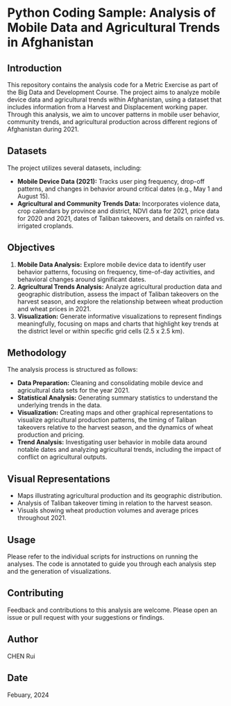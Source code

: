 # Python Coding Sample: Analysis of Mobile Data and Agricultural Trends in Afghanistan

## Introduction

This repository contains the analysis code for a Metric Exercise as part of the Big Data and Development Course. The project aims to analyze mobile device data and agricultural trends within Afghanistan, using a dataset that includes information from a Harvest and Displacement working paper. Through this analysis, we aim to uncover patterns in mobile user behavior, community trends, and agricultural production across different regions of Afghanistan during 2021.

## Datasets

The project utilizes several datasets, including:
- **Mobile Device Data (2021):** Tracks user ping frequency, drop-off patterns, and changes in behavior around critical dates (e.g., May 1 and August 15).
- **Agricultural and Community Trends Data:** Incorporates violence data, crop calendars by province and district, NDVI data for 2021, price data for 2020 and 2021, dates of Taliban takeovers, and details on rainfed vs. irrigated croplands.

## Objectives

1. **Mobile Data Analysis:** Explore mobile device data to identify user behavior patterns, focusing on frequency, time-of-day activities, and behavioral changes around significant dates.
2. **Agricultural Trends Analysis:** Analyze agricultural production data and geographic distribution, assess the impact of Taliban takeovers on the harvest season, and explore the relationship between wheat production and wheat prices in 2021.
3. **Visualization:** Generate informative visualizations to represent findings meaningfully, focusing on maps and charts that highlight key trends at the district level or within specific grid cells (2.5 x 2.5 km).

## Methodology

The analysis process is structured as follows:
- **Data Preparation:** Cleaning and consolidating mobile device and agricultural data sets for the year 2021.
- **Statistical Analysis:** Generating summary statistics to understand the underlying trends in the data.
- **Visualization:** Creating maps and other graphical representations to visualize agricultural production patterns, the timing of Taliban takeovers relative to the harvest season, and the dynamics of wheat production and pricing.
- **Trend Analysis:** Investigating user behavior in mobile data around notable dates and analyzing agricultural trends, including the impact of conflict on agricultural outputs.

## Visual Representations

- Maps illustrating agricultural production and its geographic distribution.
- Analysis of Taliban takeover timing in relation to the harvest season.
- Visuals showing wheat production volumes and average prices throughout 2021.

## Usage

Please refer to the individual scripts for instructions on running the analyses. The code is annotated to guide you through each analysis step and the generation of visualizations.

## Contributing

Feedback and contributions to this analysis are welcome. Please open an issue or pull request with your suggestions or findings.

## Author

CHEN Rui

## Date

Febuary, 2024

